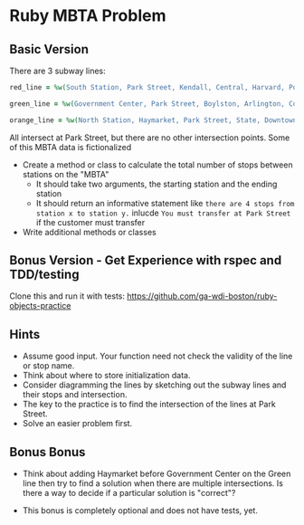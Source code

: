 # Ruby MBTA Problem

## Basic Version

There are 3 subway lines:

```ruby
red_line = %w(South Station, Park Street, Kendall, Central, Harvard, Porter, Davis, Alewife)

green_line = %w(Government Center, Park Street, Boylston, Arlington, Copley, Hynes, Kenmore)

orange_line = %w(North Station, Haymarket, Park Street, State, Downtown Crossing, Chinatown, Back Bay, Forest Hills)
```

All intersect at Park Street, but there are no other intersection points. Some of this MBTA data is fictionalized

- Create a method or class to calculate the total number of stops between stations on the "MBTA"
  - It should take two arguments, the starting station and the ending station
  - It should return an informative statement like `there are 4 stops from station x to station y.` inlucde  `You must transfer at Park Street` if the customer must transfer
- Write additional methods or classes


## Bonus Version - Get Experience with rspec and TDD/testing

Clone this and run it with tests: https://github.com/ga-wdi-boston/ruby-objects-practice


## Hints


- Assume good input. Your function need not check the validity of the line or stop name.
- Think about where to store initialization data.
- Consider diagramming the lines by sketching out the subway lines and their stops and intersection.
- The key to the practice is to find the intersection of the lines at Park Street.
- Solve an easier problem first.

## Bonus Bonus 

- Think about adding Haymarket before Government Center on the Green line then try to find a solution when there are multiple intersections. Is there a way to decide if a particular solution is "correct"?

- This bonus is completely optional and does not have tests, yet.

